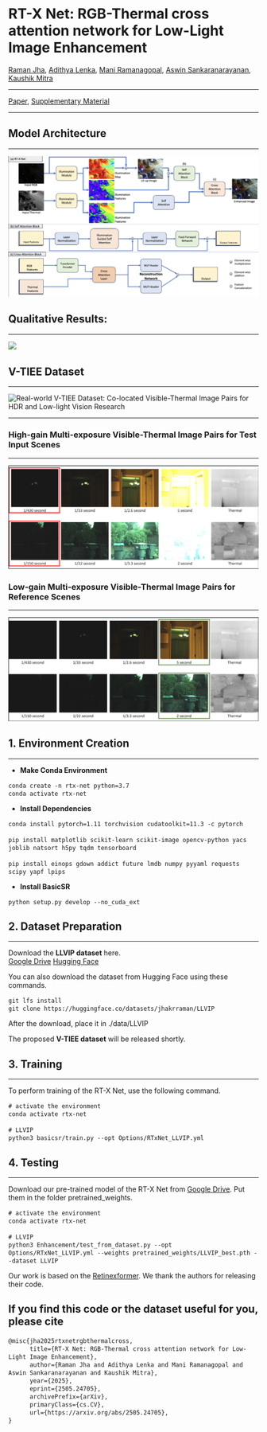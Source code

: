 # RT-X Net: RGB-Thermal cross attention network for Low-Light Image Enhancement       
[Raman Jha](https://jhakrraman.github.io/), [Adithya Lenka](https://www.linkedin.com/in/adithya-lenka-7517b0217/?originalSubdomain=in), [Mani Ramanagopal](https://www.linkedin.com/in/srmanikandasriram/), [Aswin Sankaranarayanan](https://www.ece.cmu.edu/directory/bios/sankaranarayanan-aswin.html), [Kaushik Mitra](https://www.ee.iitm.ac.in/kmitra/)

---

[Paper](https://arxiv.org/abs/2505.24705), [Supplementary Material](https://sigport.org/sites/default/files/docs/Supplementary_11.pdf)

---

## Model Architecture
---
![ ](https://github.com/jhakrraman/rt-xnet/blob/master/imgs/model_architecture.png)



## Qualitative Results:
---
![](https://github.com/jhakrraman/rt-xnet/blob/master/imgs/qualitative_results.png)



## V-TIEE Dataset
---
![Real-world V-TIEE Dataset: Co-located Visible-Thermal Image Pairs for HDR and Low-light Vision Research](https://github.com/jhakrraman/rt-xnet/blob/master/imgs/v-tiee_dataset.png)

---

### High-gain Multi-exposure Visible-Thermal Image Pairs for Test Input Scenes
---
![](https://github.com/jhakrraman/rt-xnet/blob/master/imgs/high_gain_v-tiee.png)

### Low-gain Multi-exposure Visible-Thermal Image Pairs for Reference Scenes
---
![](https://github.com/jhakrraman/rt-xnet/blob/master/imgs/low_gain_v-tiee.png)



## 1. Environment Creation
---
- **Make Conda Environment**

```
conda create -n rtx-net python=3.7
conda activate rtx-net
```

- **Install Dependencies**

```
conda install pytorch=1.11 torchvision cudatoolkit=11.3 -c pytorch

pip install matplotlib scikit-learn scikit-image opencv-python yacs joblib natsort h5py tqdm tensorboard

pip install einops gdown addict future lmdb numpy pyyaml requests scipy yapf lpips
```

- **Install BasicSR**

```
python setup.py develop --no_cuda_ext
```


## 2. Dataset Preparation
---
Download the **LLVIP dataset** here.     
[Google Drive](https://drive.google.com/file/d/1XOfve52_4zTqPBaxCBhnV74GvgIMe0rn/view?usp=sharing)
[Hugging Face](https://huggingface.co/datasets/jhakrraman/LLVIP)

You can also download the dataset from Hugging Face using these commands.

```
git lfs install
git clone https://huggingface.co/datasets/jhakrraman/LLVIP
```

After the download, place it in ./data/LLVIP

The proposed **V-TIEE dataset** will be released shortly.

## 3. Training
---
To perform training of the RT-X Net, use the following command.

```
# activate the environment
conda activate rtx-net

# LLVIP
python3 basicsr/train.py --opt Options/RTxNet_LLVIP.yml
```

## 4. Testing
---
Download our pre-trained model of the RT-X Net from [Google Drive](https://drive.google.com/file/d/14pX93m6JZWLDMRMR_3YYCRiKMtFk9TeL/view?usp=sharing). Put them in the folder pretrained_weights.

```
# activate the environment
conda activate rtx-net

# LLVIP
python3 Enhancement/test_from_dataset.py --opt Options/RTxNet_LLVIP.yml --weights pretrained_weights/LLVIP_best.pth --dataset LLVIP
```


Our work is based on the [Retinexformer](https://github.com/caiyuanhao1998/Retinexformer). We thank the authors for releasing their code.

## If you find this code or the dataset useful for you, please cite

``` 
@misc{jha2025rtxnetrgbthermalcross,  
      title={RT-X Net: RGB-Thermal cross attention network for Low-Light Image Enhancement},   
      author={Raman Jha and Adithya Lenka and Mani Ramanagopal and Aswin Sankaranarayanan and Kaushik Mitra},  
      year={2025},  
      eprint={2505.24705},  
      archivePrefix={arXiv},  
      primaryClass={cs.CV},  
      url={https://arxiv.org/abs/2505.24705},   
}
```
